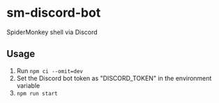 # sm-discord-bot

SpiderMonkey shell via Discord

## Usage

1. Run `npm ci --omit=dev`
1. Set the Discord bot token as "DISCORD_TOKEN" in the environment variable
1. `npm run start`

